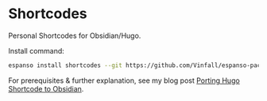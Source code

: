 # Shortcodes

Personal Shortcodes for Obsidian/Hugo.

Install command:

```sh
espanso install shortcodes --git https://github.com/Vinfall/espanso-packages --external
```

For prerequisites & further explanation, see my blog post [Porting Hugo Shortcode to Obsidian](https://blog.vinfall.com/posts/2023/07/obsidian-shortcode/).
